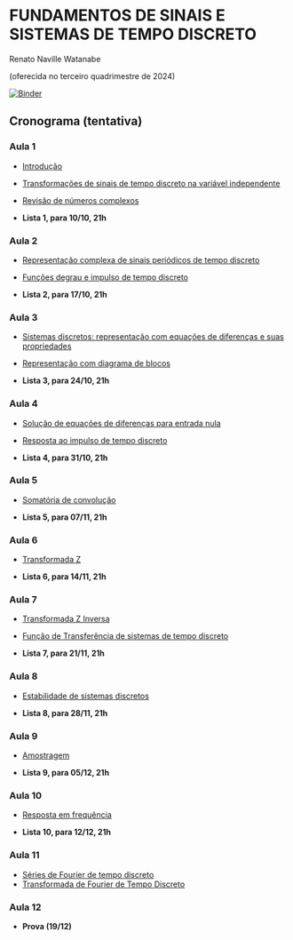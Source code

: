 # FUNDAMENTOS DE SINAIS E SISTEMAS DE TEMPO DISCRETO

Renato Naville Watanabe

(oferecida no terceiro quadrimestre de 2024)

[![Binder](https://mybinder.org/badge_logo.svg)](https://mybinder.org/v2/gh/rnwatanabe/SistemasESinais/HEAD)

## Cronograma (tentativa)

### Aula 1

- [Introdução](Introducao.ipynb)
- [Transformações de sinais de tempo discreto na variável independente](TransfVarIndepDiscreto.ipynb)
- [Revisão de números complexos](NumerosComplexos.ipynb)


- **Lista 1, para 10/10, 21h**

### Aula 2

- [Representação complexa de sinais periódicos de tempo discreto](RepresentacaoComplexaDiscreta.ipynb)
- [Funções degrau e impulso de tempo discreto](DegrauImpulsoDiscreto.ipynb)


- **Lista 2, para 17/10, 21h**

### Aula 3

- [Sistemas discretos: representação com equações de diferenças e suas propriedades](SistemasDiscretos.ipynb)
- [Representação com diagrama de blocos](DiagBlocoDisc.ipynb)


- **Lista 3, para 24/10, 21h**

### Aula 4

- [Solução de equações de diferenças para entrada nula](Soleqdiferenca.ipynb)
- [Resposta ao impulso de tempo discreto](RespostaImpulsoDiscreta.ipynb)


- **Lista 4, para 31/10, 21h**

### Aula 5

- [Somatória de convolução](SomatoriaConvolução.ipynb)


- **Lista 5, para 07/11, 21h**

### Aula 6

- [Transformada Z](TransformadaZ.ipynb)
  
- **Lista 6, para 14/11, 21h**

### Aula 7

- [Transformada Z Inversa](TransformadaZInversa.ipynb)
- [Função de Transferência de sistemas de tempo discreto](FuncaoTransferenciaDiscreto.ipynb)


- **Lista 7, para 21/11, 21h**

### Aula 8

- [Estabilidade de sistemas discretos](EstabilidadeDiscreto.ipynb)

- **Lista 8, para 28/11, 21h**


### Aula 9

- [Amostragem](Amostragem.ipynb)

- **Lista 9, para 05/12, 21h**


### Aula 10

- [Resposta em frequência](RespostaFrequênciaDiscreto.ipynb)


- **Lista 10, para 12/12, 21h**

### Aula 11

- [Séries de Fourier de tempo discreto](SerieFourierContinuo.ipynb)
- [Transformada de Fourier de Tempo Discreto](TransformadaFourierTempoDiscreto.ipynb)
 


### Aula 12

- **Prova (19/12)**


